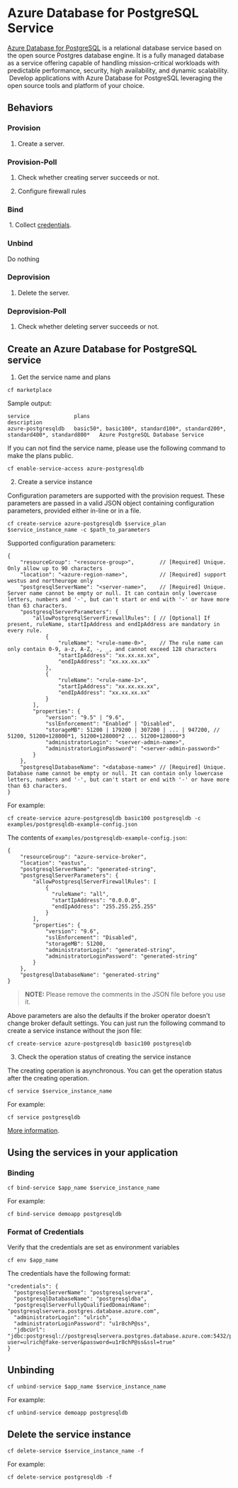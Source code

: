 ﻿# Azure Database for PostgreSQL Service

[Azure Database for PostgreSQL](https://azure.microsoft.com/en-us/services/postgresql) is a relational database service based on the open source Postgres database engine. It is a fully managed database as a service offering capable of handling mission-critical workloads with predictable performance, security, high availability, and dynamic scalability.  Develop applications with Azure Database for PostgreSQL leveraging the open source tools and platform of your choice.

## Behaviors

### Provision
  
  1. Create a server.
  
### Provision-Poll
  
  1. Check whether creating server succeeds or not.
  
  2. Configure firewall rules
  
### Bind
  
  1. Collect [credentials](./azure-postgresql-db.md#format-of-credentials).
  
### Unbind

  Do nothing
  
### Deprovision

  1. Delete the server.

### Deprovision-Poll

  1. Check whether deleting server succeeds or not.

## Create an Azure Database for PostgreSQL service

1. Get the service name and plans

  ```
  cf marketplace
  ```

  Sample output:

  ```
  service              plans                                                                         description
  azure-postgresqldb   basic50*, basic100*, standard100*, standard200*, standard400*, standard800*   Azure PostgreSQL Database Service

  ```

  If you can not find the service name, please use the following command to make the plans public.

  ```
  cf enable-service-access azure-postgresqldb
  ```

2. Create a service instance

  Configuration parameters are supported with the provision request. These parameters are passed in a valid JSON object containing configuration parameters, provided either in-line or in a file.

  ```
  cf create-service azure-postgresqldb $service_plan $service_instance_name -c $path_to_parameters
  ```

  Supported configuration parameters:

  ```
  {
      "resourceGroup": "<resource-group>",        // [Required] Unique. Only allow up to 90 characters
      "location": "<azure-region-name>",          // [Required] support westus and northeurope only
      "postgresqlServerName": "<server-name>",    // [Required] Unique. Server name cannot be empty or null. It can contain only lowercase letters, numbers and '-', but can't start or end with '-' or have more than 63 characters. 
      "postgresqlServerParameters": {
          "allowPostgresqlServerFirewallRules": [ // [Optional] If present, ruleName, startIpAddress and endIpAddress are mandatory in every rule.
              {
                  "ruleName": "<rule-name-0>",    // The rule name can only contain 0-9, a-z, A-Z, -, _, and cannot exceed 128 characters
                  "startIpAddress": "xx.xx.xx.xx",
                  "endIpAddress": "xx.xx.xx.xx"
              },
              {
                  "ruleName": "<rule-name-1>",
                  "startIpAddress": "xx.xx.xx.xx",
                  "endIpAddress": "xx.xx.xx.xx"
              }
          ],
          "properties": {
              "version": "9.5" | "9.6",
              "sslEnforcement": "Enabled" | "Disabled",
              "storageMB": 51200 | 179200 | 307200 | ... | 947200, // 51200, 51200+128000*1, 51200+128000*2 ... 51200+128000*3
              "administratorLogin": "<server-admin-name>",
              "administratorLoginPassword": "<server-admin-password>"
          }
      },
      "postgresqlDatabaseName": "<database-name>" // [Required] Unique. Database name cannot be empty or null. It can contain only lowercase letters, numbers and '-', but can't start or end with '-' or have more than 63 characters. 
  }
  ```

  For example:

  ```
  cf create-service azure-postgresqldb basic100 postgresqldb -c examples/postgresqldb-example-config.json
  ```

  The contents of `examples/postgresqldb-example-config.json`:

  ```
  {
      "resourceGroup": "azure-service-broker",
      "location": "eastus",
      "postgresqlServerName": "generated-string",
      "postgresqlServerParameters": {
          "allowPostgresqlServerFirewallRules": [
              {
                "ruleName": "all",
                "startIpAddress": "0.0.0.0",
                "endIpAddress": "255.255.255.255"
              }
          ],
          "properties": {
              "version": "9.6",
              "sslEnforcement": "Disabled",
              "storageMB": 51200,
              "administratorLogin": "generated-string",
              "administratorLoginPassword": "generated-string"
          }
      },
      "postgresqlDatabaseName": "generated-string"
  }
  ```

  >**NOTE:** Please remove the comments in the JSON file before you use it.
  
  Above parameters are also the defaults if the broker operator doesn't change broker default settings. You can just run the following command to create a service instance without the json file:
  
  ```
  cf create-service azure-postgresqldb basic100 postgresqldb
  ```

3. Check the operation status of creating the service instance

  The creating operation is asynchronous. You can get the operation status after the creating operation.

  ```
  cf service $service_instance_name
  ```

  For example:

  ```
  cf service postgresqldb
  ```

[More information](http://docs.cloudfoundry.org/devguide/services/managing-services.html#create).

## Using the services in your application

### Binding

  ```
  cf bind-service $app_name $service_instance_name
  ```

  For example:

  ```
  cf bind-service demoapp postgresqldb
  ```

### Format of Credentials

  Verify that the credentials are set as environment variables

  ```
  cf env $app_name
  ```

  The credentials have the following format:

  ```
  "credentials": {
    "postgresqlServerName": "postgresqlservera",
    "postgresqlDatabaseName": "postgresqldba",
    "postgresqlServerFullyQualifiedDomainName": "postgresqlservera.postgres.database.azure.com",
    "administratorLogin": "ulrich",
    "administratorLoginPassword": "u1r8chP@ss",
    "jdbcUrl": "jdbc:postgresql://postgresqlservera.postgres.database.azure.com:5432/postgresqldba?user=ulrich@fake-server&password=u1r8chP@ss&ssl=true"
  }

  ```
  
## Unbinding

  ```
  cf unbind-service $app_name $service_instance_name
  ```

  For example:

  ```
  cf unbind-service demoapp postgresqldb
  ```

## Delete the service instance

  ```
  cf delete-service $service_instance_name -f
  ```

  For example:

  ```
  cf delete-service postgresqldb -f
  ```
